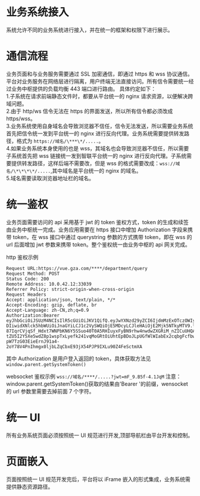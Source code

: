 # 业务系统接入

系统允许不同的业务系统进行接入，并在统一的框架和权限下进行展示。

# 通信流程

业务页面和与业务服务需要通过 SSL 加密通信，即通过 https 和 wss 协议通信。平台对业务服务在网络层进行隔离，用户终端无法直接访问。所有信令需要统一经过业务中枢提供的负载均衡 443 端口进行路由。
具体约定如下：  
1.子系统在请求前端静态文件时，都要从平台统一的 nginx 请求资源，以便解决跨域问题。  
2.由于 http/ws 信令无法在 https 的界面发送，所以所有信令都必须改成 https/wss。  
3.业务系统使用自身域名会导致浏览器不信任，信令无法发送，所以需要业务系统首先把信令统一发到平台统一的 nginx 进行反向代理。业务系统需要提供转发路径，格式为 `https://域名/\***\*/.....`。  
4.如果业务系统本身使用的也是 wss，其域名也会导致浏览器不信任，所以需要子系统首先把 wss 链接统一发到智联平台统一的 nginx 进行反向代理。子系统需要提供转发路径，这样后端不需要改，但是 wss 的格式需要改成：`wss://域名/\*\*\*\*/.....`,其中域名是平台统一的 nginx 的域名。  
5.域名需要读取浏览器地址栏的域名。

# 统一鉴权

业务页面需要访问的 api 采用基于 jwt 的 token 鉴权方式，token 的生成和续签由业务中枢统一完成。业务应用需要在 https 接口中增加 Authorization 字段来携带 token，在 wss 接口中通过 querystring 参数的方式携带 token，即在 wss 的 url 后面增加 jwt 参数来携带 token。整个鉴权统一由业务中枢的 api 网关完成。

http 鉴权示例

```
Request URL:https://vue.gza.com/****/department/query
Request Method: POST
Status Code: 200
Remote Address: 10.0.42.12:33039
Referrer Policy: strict-origin-when-cross-origin
Request Headers
Accept: application/json, text/plain, */*
Accept-Encoding: gzip, deflate, br
Accept-Language: zh-CN,zh;q=0.9
Authorization:Bearer eyJhbGciOiJSUzM4NCIsIlR5cGUiOiJKV1QifQ.eyJwYXNzd29yZCI6IjdmMzExOTczOWIyNmFmNzBkZDZiNmYwZDMyY2IxOGVkIiwiaXNEZWxldGVkIjoiMCIsImxvZ2luTmFtZSI6ImdoZiIsInBvc2l0aW9uIjoiNCIsInN1YkRlcGFydG1lbnQiOiLlt6XnqIvmioDmnK_kuK3lv4MiLCJ1c2VyVHlwZSI6IjMiLCJkZXBhcnRtZW50Ijoi5bel56iL5oqA5pyv5Lit5b-DIiwidXNlck5hbWUiOiJnaGYiLCJ1c2VySWQiOjE5MDcyLCJleHAiOjE2Mjk5NTkyMTV9.ffrcioheWj6dz64zZBXVXTRk84_X5qtFoHO6Bg9jhnDmHQMzwYUI1R9xTxybkf0Wv-87IqrCVjqSf_Hdxt7WNPbKN6Y5SSuo40T0A5RHIuyxFyBN9rhw4nwdwZXGRiM_nZICuUHQAF8iamtrfK6OBNkfrY-tZU5I2Y5Xe5wdZ8p1wspTxLyefk241vqMoGRtOiUhtEpBDoJLpUGfWlWIabEx2cqbgFcfbwOuAaiSORL7GKc0MJy70jdIDVrmGIQdkvzYiQf_nRHh_y-pW7TzG03EieErnJ91a4-2oY78V4PnIhmgx0ljbLZqCbxE93jX54PJP9IXLu90Z4FeSctmXA
```

其中 Authorization 是用户登入返回的 token，具体获取方法见
`window.parent.getSystemToken()`

websocket 鉴权示例
`wss://域名/****/.....?jwt=mF_9.B5f-4.1JqM`
注意：window.parent.getSystemToken()获取的结果由'Bearer '的前缀，wensocket 的 url 参数里需要去掉前面 7 个字符。

# 统一 UI

所有业务系统页面必须按照统一 UI 规范进行开发,顶部导航栏由平台开发和控制。

# 页面嵌入

页面按照统一 UI 规范开发完后，平台将以 iFrame 嵌入的形式集成，业务系统需提供静态资源路径。
